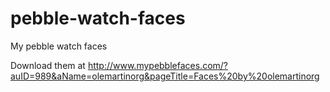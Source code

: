 pebble-watch-faces
==================

My pebble watch faces

Download them at http://www.mypebblefaces.com/?auID=989&aName=olemartinorg&pageTitle=Faces%20by%20olemartinorg
